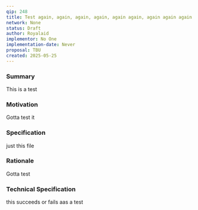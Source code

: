 ```yaml
---
qip: 248
title: Test again, again, again, again, again again, again again again
network: None
status: Draft
author: Royalaid
implementor: No One
implementation-date: Never
proposal: TBU
created: 2025-05-25
---
```


### Summary

This is a test

### Motivation

Gotta test it

### Specification

just this file

### Rationale

Gotta test

### Technical Specification

this succeeds or fails aas a test